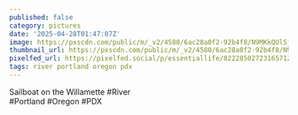 ```yaml
---
published: false
category: pictures
date: '2025-04-28T01:47:07Z'
image: https://pxscdn.com/public/m/_v2/4580/6ac28a0f2-92b4f8/N9MKkQUlSjjC/MkmDs03by28wsCrb9wEyhKGpmCk9rny7tPUbxBwc.jpg
thumbnail_url: https://pxscdn.com/public/m/_v2/4580/6ac28a0f2-92b4f8/N9MKkQUlSjjC/MkmDs03by28wsCrb9wEyhKGpmCk9rny7tPUbxBwc_thumb.jpg
pixelfed_url: https://pixelfed.social/p/essentiallife/822285027231657123
tags: river portland oregon pdx
---
```


Sailboat on the Willamette #River  
#Portland #Oregon #PDX